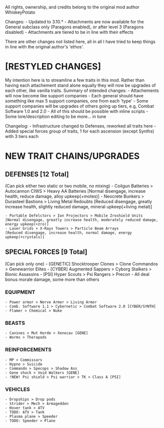 All rights, ownership, and credits belong to the original mod author WhiskeyPotato

Changes:
    - Updated to 3.10.*
    - Attachments are now available for the General subclass only (Paragons enabled), or after level 3 (Paragons disabled)
    - Attachments are tiered to be in line with their effects

There are other changes not listed here, 
all in all I have tried to keep things in line with the original author's 'ethos'.

# [RESTYLED CHANGES]
My intention here is to streamline a few traits in this mod. Rather than having each attachement stand alone equally they will now be upgrades of each other, like vanilla traits.
Summary of intended changes:
    - Attachements will now become like support companies
    - Each general should have something like max 5 support companies, one from each 'type'
    - Some support companies will be upgrades of others going up tiers, e.g, Combat Software 1.0 and 2.0
    - All of this should be possible with inline scripts
    - Some lore/description editing to be more... in tune

Changelog:
    - Infrastructure changed to Defenses, reworked all traits here
    - Added special forces group of traits, 1 for each ascension (except Synths) with 3 tiers each


# NEW TRAIT CHAINS/UPGRADES

## DEFENSES [12 Total]
(Can pick either two static or two mobile, no mixing)
    - Coilgun Batteries > Autocannon CIWS > Heavy AA Batteries         [Normal disengage, increase health, reduce damage, alloy upkeep(+motes)]
    - Neocrete Bunkers > Durasteel Bastions > Living Metal Redoubts    [Reduced disengage, greatly increase health, slightly reduced damage, mineral upkeep(+living metal)]

    - Portable Defelctors > Ion Projectors > Mobile Zroshield Units    [Normal disengage, greatly increase health, moderately reduced damage, energy upkeep(+zro)]
    - Laser Grids > X-Rays Towers > Particle Beam Arrays               [Reduced disengage, increase health, normal damage, energy upkeep(+crystals)]

## SPECIAL FORCES [9 Total]
(Can pick only one) 
    - [GENETIC] Shocktrooper Clones > Clone Commandos > Genewarrior Elites
    - [CYBER] Augmented Sappers > Cyborg Stalkers > Bionic Assassins
    - [PSI] Hyper Scouts > Psi Rangers > Precon 
    - All deal bonus morale damage, some more than others


### EQUIPMENT
    - Power armor > Nerve Armor > Living Armor
    - Comb. Software 1.1 > Cybernetic > Combat Software 2.0 [CYBER/SYNTH]
    - Flamer > Chemical > Nuke

### BEASTS
    - Canines > Mut Horde > Xenocav [GENE]
    - Worms > Therapods

### REINFORCEMENTS
    - MP > Commissars
    - Hypno > Suicide
    - Commando > Specops > Shadow Ass
    - Gene shock > Void Walkers [GENE]
    - !NEW! Psi shield > Psi warrior > TK > Class A [PSI]

### VEHICLES
    - Dropships > Drop pods
    - Strider > Mech > Armageddon
    - Hover tank > ATV
    - TODO: ATV > Tank
    - Plasma plane > Speeder
    - TODO: Speeder > Plane